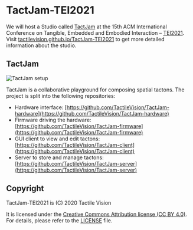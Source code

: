 # TactJam-TEI2021

We will host a Studio called [TactJam](https://tei.acm.org/2021/attend/studios/#S3) at the 15th ACM International Conference on Tangible, Embedded and Embodied Interaction – [TEI2021](https://tei.acm.org/2021/). Visit [tactilevision.github.io/TactJam-TEI2021](https://tactilevision.github.io/TactJam-TEI2021/) to get more detailed information about the studio.


## TactJam

![TactJam setup](https://github.com/TactileVision/TactJam-TEI2021/wiki/img/TactJam-Teaser.jpg)

TactJam is a collaborative playground for composing spatial tactons. The project is split into the following repositories:

+ Hardware interface: [https://github.com/TactileVision/TactJam-hardware](https://github.com/TactileVision/TactJam-hardware)
+ Firmware driving the hardware: [https://github.com/TactileVision/TactJam-firmware](https://github.com/TactileVision/TactJam-firmware)
+ GUI client to view and edit tactons: [https://github.com/TactileVision/TactJam-client](https://github.com/TactileVision/TactJam-client)
+ Server to store and manage tactons: [https://github.com/TactileVision/TactJam-server](https://github.com/TactileVision/TactJam-server)


## Copyright

TactJam-TEI2021 is (C) 2020 Tactile Vision

It is licensed under the [Creative Commons Attribution license (CC BY 4.0)](https://creativecommons.org/licenses/by/4.0/legalcode). For details, please refer to the [LICENSE](LICENSE) file.

